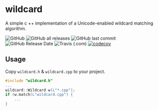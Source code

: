 # wildcard

A simple c ++ implementation of a Unicode-enabled wildcard matching algorithm.

![GitHub](https://img.shields.io/github/license/kolod/wildcard) ![GitHub all releases](https://img.shields.io/github/downloads/kolod/wildcard/total) ![GitHub last commit](https://img.shields.io/github/last-commit/kolod/wildcard) ![GitHub Release Date](https://img.shields.io/github/release-date/kolod/wildcard) ![Travis (.com)](https://img.shields.io/travis/com/kolod/wildcard) [![codecov](https://codecov.io/gh/kolod/wildcard/branch/main/graph/badge.svg?token=GDZUER1HJP)](https://codecov.io/gh/kolod/wildcard)

## Usage

Copy `wildcard.h` & `wildcard.cpp` to your project.

```c++
#include "wildcard.h"
...
wildcard::Wildcard w(L"*.cpp");
if (w.match(L"wildcard.cpp") {
	...
}

```
